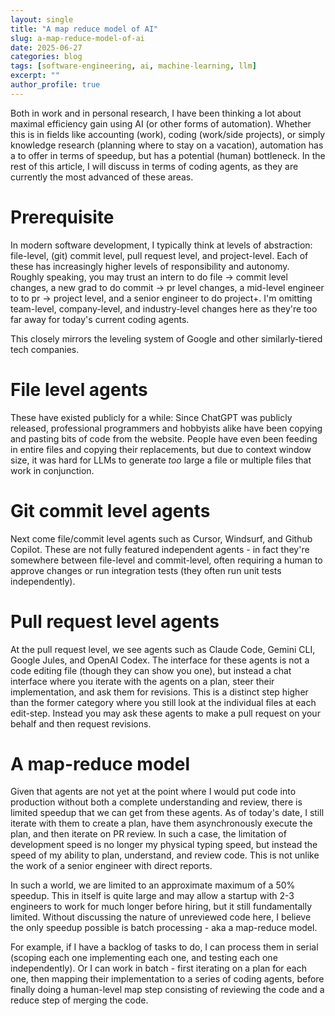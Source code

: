 ```yaml
---
layout: single
title: "A map reduce model of AI"
slug: a-map-reduce-model-of-ai
date: 2025-06-27
categories: blog
tags: [software-engineering, ai, machine-learning, llm]
excerpt: ""
author_profile: true
---
```


Both in work and in personal research, I have been thinking a lot about maximal efficiency gain using AI (or other forms of automation). Whether this is in fields like accounting (work), coding (work/side projects), or simply knowledge research (planning where to stay on a vacation), automation has a to offer in terms of speedup, but has a potential (human) bottleneck. In the rest of this article, I will discuss in terms of coding agents, as they are currently the most advanced of these areas.

# Prerequisite

In modern software development, I typically think at levels of abstraction: file-level, (git) commit level, pull request level, and project-level. Each of these has increasingly higher levels of responsibility and autonomy. Roughly speaking, you may trust an intern to do file -> commit level changes, a new grad to do commit -> pr level changes, a mid-level engineer to to pr -> project level, and a senior engineer to do project+. I'm omitting team-level, company-level, and industry-level changes here as they're too far away for today's current coding agents.

This closely mirrors the leveling system of Google and other similarly-tiered tech companies.

# File level agents

These have existed publicly for a while: Since ChatGPT was publicly released, professional programmers and hobbyists alike have been copying and pasting bits of code from the website. People have even been feeding in entire files and copying their replacements, but due to context window size, it was hard for LLMs to generate _too_ large a file or multiple files that work in conjunction.

# Git commit level agents

Next come file/commit level agents such as Cursor, Windsurf, and Github Copilot. These are not fully featured independent agents - in fact they're somewhere between file-level and commit-level, often requiring a human to approve changes or run integration tests (they often run unit tests independently).

# Pull request level agents

At the pull request level, we see agents such as Claude Code, Gemini CLI, Google Jules, and OpenAI Codex. The interface for these agents is not a code editing file (though they can show you one), but instead a chat interface where you iterate with the agents on a plan, steer their implementation, and ask them for revisions. This is a distinct step higher than the former category where you still look at the individual files at each edit-step. Instead you may ask these agents to make a pull request on your behalf and then request revisions.

# A map-reduce model

Given that agents are not yet at the point where I would put code into production without both a complete understanding and review, there is limited speedup that we can get from these agents. As of today's date, I still iterate with them to create a plan, have them asynchronously execute the plan, and then iterate on PR review. In such a case, the limitation of development speed is no longer my physical typing speed, but instead the speed of my ability to plan, understand, and review code. This is not unlike the work of a senior engineer with direct reports.

In such a world, we are limited to an approximate maximum of a 50% speedup. This in itself is quite large and may allow a startup with 2-3 engineers to work for much longer before hiring, but it still fundamentally limited. Without discussing the nature of unreviewed code here, I believe the only speedup possible is batch processing - aka a map-reduce model.

For example, if I have a backlog of tasks to do, I can process them in serial (scoping each one implementing each one, and testing each one independently). Or I can work in batch - first iterating on a plan for each one, then mapping their implementation to a series of coding agents, before finally doing a human-level map step consisting of reviewing the code and a reduce step of merging the code.

